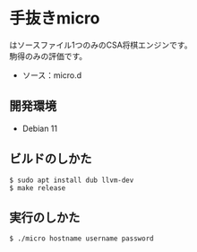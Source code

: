 # 手抜きmicro

はソースファイル1つのみのCSA将棋エンジンです。  
駒得のみの評価です。

- ソース：micro.d


## 開発環境

- Debian 11


## ビルドのしかた

```
$ sudo apt install dub llvm-dev
$ make release
```


## 実行のしかた

```
$ ./micro hostname username password
```
